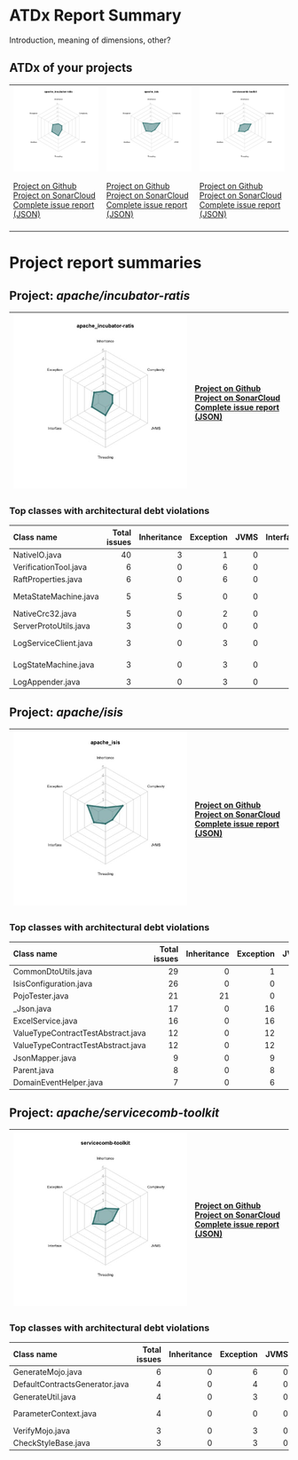 
# ATDx Report Summary

Introduction, meaning of dimensions, other?

## ATDx of your projects
||||
|-|-|-|
|<img src="https://github.com/robertoverdecchia/ATDx_report_sandbox/blob/master/plots/apache_incubator-ratis.jpg"/> <p style="text-align:left">[Project on Github](https://github.com/apache/incubator-ratis) <br> [Project on SonarCloud ](https://sonarcloud.io/dashboard?id=apache_incubator-ratis) <br> [Complete issue report (JSON)](https://github.com/robertoverdecchia/ATDx_report_sandbox/blob/master/jsons/apache_incubator-ratis.json)</p>|<img src="https://github.com/robertoverdecchia/ATDx_report_sandbox/blob/master/plots/apache_isis.jpg"/> <p style="text-align:left">[Project on Github](https://github.com/apache/isis) <br> [Project on SonarCloud ](https://sonarcloud.io/dashboard?id=apache_isis) <br> [Complete issue report (JSON)](https://github.com/robertoverdecchia/ATDx_report_sandbox/blob/master/jsons/apache_isis.json)</p>|<img src="https://github.com/robertoverdecchia/ATDx_report_sandbox/blob/master/plots/servicecomb-toolkit.jpg"/> <p style="text-align:left">[Project on Github](https://github.com/apache/servicecomb-toolkit) <br> [Project on SonarCloud ](https://sonarcloud.io/dashboard?id=servicecomb-toolkit) <br> [Complete issue report (JSON)](https://github.com/robertoverdecchia/ATDx_report_sandbox/blob/master/jsons/servicecomb-toolkit.json)</p>
 | |

# Project report summaries
## Project: _apache/incubator-ratis_
|<img src="https://github.com/robertoverdecchia/ATDx_report_sandbox/blob/master/plots/apache_incubator-ratis.jpg"/>|<p style="text-align:left">[Project on Github](https://github.com/apache/incubator-ratis) <br> [Project on SonarCloud ](https://sonarcloud.io/dashboard?id=apache_incubator-ratis) <br> [Complete issue report (JSON)](https://github.com/robertoverdecchia/ATDx_report_sandbox/blob/master/jsons/apache_incubator-ratis.json)</p>
|-|-|
### Top classes with architectural debt violations
| Class name            |   Total issues |   Inheritance |   Exception |   JVMS |   Interface |   Threading |   Complexity | Fully qualified name                                                                    |
|:----------------------|---------------:|--------------:|------------:|-------:|------------:|------------:|-------------:|:----------------------------------------------------------------------------------------|
| NativeIO.java         |             40 |             3 |           1 |      0 |          36 |           0 |            0 | ratis-common/src/main/java/org/apache/ratis/io/nativeio/NativeIO.java                   |
| VerificationTool.java |              6 |             0 |           6 |      0 |           0 |           0 |            0 | ratis-logservice/src/main/java/org/apache/ratis/logservice/tool/VerificationTool.java   |
| RaftProperties.java   |              6 |             0 |           6 |      0 |           0 |           0 |            0 | ratis-common/src/main/java/org/apache/ratis/conf/RaftProperties.java                    |
| MetaStateMachine.java |              5 |             5 |           0 |      0 |           0 |           0 |            0 | ratis-logservice/src/main/java/org/apache/ratis/logservice/server/MetaStateMachine.java |
| NativeCrc32.java      |              5 |             0 |           2 |      0 |           3 |           0 |            0 | ratis-common/src/main/java/org/apache/ratis/util/NativeCrc32.java                       |
| ServerProtoUtils.java |              3 |             0 |           0 |      0 |           3 |           0 |            0 | ratis-server/src/main/java/org/apache/ratis/server/impl/ServerProtoUtils.java           |
| LogServiceClient.java |              3 |             0 |           3 |      0 |           0 |           0 |            0 | ratis-logservice/src/main/java/org/apache/ratis/logservice/api/LogServiceClient.java    |
| LogStateMachine.java  |              3 |             0 |           3 |      0 |           0 |           0 |            0 | ratis-logservice/src/main/java/org/apache/ratis/logservice/server/LogStateMachine.java  |
| LogAppender.java      |              3 |             0 |           3 |      0 |           0 |           0 |            0 | ratis-server/src/main/java/org/apache/ratis/server/impl/LogAppender.java                |

## Project: _apache/isis_
|<img src="https://github.com/robertoverdecchia/ATDx_report_sandbox/blob/master/plots/apache_isis.jpg"/>|<p style="text-align:left">[Project on Github](https://github.com/apache/isis) <br> [Project on SonarCloud ](https://sonarcloud.io/dashboard?id=apache_isis) <br> [Complete issue report (JSON)](https://github.com/robertoverdecchia/ATDx_report_sandbox/blob/master/jsons/apache_isis.json)</p>
|-|-|
### Top classes with architectural debt violations
| Class name                         |   Total issues |   Inheritance |   Exception |   JVMS |   Interface |   Threading |   Complexity | Fully qualified name                                                                                                                      |
|:-----------------------------------|---------------:|--------------:|------------:|-------:|------------:|------------:|-------------:|:------------------------------------------------------------------------------------------------------------------------------------------|
| CommonDtoUtils.java                |             29 |             0 |           1 |      0 |           1 |           0 |           27 | api/applib/src/main/java/org/apache/isis/applib/util/schema/CommonDtoUtils.java                                                           |
| IsisConfiguration.java             |             26 |             0 |           0 |      0 |          26 |           0 |            0 | core/config/src/main/java/org/apache/isis/core/config/IsisConfiguration.java                                                              |
| PojoTester.java                    |             21 |            21 |           0 |      0 |           0 |           0 |            0 | testing/unittestsupport/applib/src/main/java/org/apache/isis/testing/unittestsupport/applib/bean/PojoTester.java                          |
| _Json.java                         |             17 |             0 |          16 |      0 |           1 |           0 |            0 | core/commons/src/main/java/org/apache/isis/core/commons/internal/resources/_Json.java                                                     |
| ExcelService.java                  |             16 |             0 |          16 |      0 |           0 |           0 |            0 | subdomains/excel/applib/src/main/java/org/apache/isis/subdomains/excel/applib/dom/ExcelService.java                                       |
| ValueTypeContractTestAbstract.java |             12 |             0 |          12 |      0 |           0 |           0 |            0 | core/internaltestsupport/src/main/java/org/apache/isis/core/internaltestsupport/value/ValueTypeContractTestAbstract.java                  |
| ValueTypeContractTestAbstract.java |             12 |             0 |          12 |      0 |           0 |           0 |            0 | testing/unittestsupport/applib/src/main/java/org/apache/isis/testing/unittestsupport/applib/core/value/ValueTypeContractTestAbstract.java |
| JsonMapper.java                    |              9 |             0 |           9 |      0 |           0 |           0 |            0 | viewers/restfulobjects/applib/src/main/java/org/apache/isis/viewer/restfulobjects/applib/util/JsonMapper.java                             |
| Parent.java                        |              8 |             0 |           8 |      0 |           0 |           0 |            0 | testing/unittestsupport/applib/src/main/java/org/apache/isis/testing/unittestsupport/applib/core/bidir/Parent.java                        |
| DomainEventHelper.java             |              7 |             0 |           6 |      0 |           1 |           0 |            0 | core/metamodel/src/main/java/org/apache/isis/core/metamodel/facets/DomainEventHelper.java                                                 |

## Project: _apache/servicecomb-toolkit_
|<img src="https://github.com/robertoverdecchia/ATDx_report_sandbox/blob/master/plots/servicecomb-toolkit.jpg"/>|<p style="text-align:left">[Project on Github](https://github.com/apache/servicecomb-toolkit) <br> [Project on SonarCloud ](https://sonarcloud.io/dashboard?id=servicecomb-toolkit) <br> [Complete issue report (JSON)](https://github.com/robertoverdecchia/ATDx_report_sandbox/blob/master/jsons/servicecomb-toolkit.json)</p>
|-|-|
### Top classes with architectural debt violations
| Class name                     |   Total issues |   Inheritance |   Exception |   JVMS |   Interface |   Threading |   Complexity | Fully qualified name                                                                                                  |
|:-------------------------------|---------------:|--------------:|------------:|-------:|------------:|------------:|-------------:|:----------------------------------------------------------------------------------------------------------------------|
| GenerateMojo.java              |              6 |             0 |           6 |      0 |           0 |           0 |            0 | toolkit-maven-plugin/src/main/java/org/apache/servicecomb/toolkit/plugin/GenerateMojo.java                            |
| DefaultContractsGenerator.java |              4 |             0 |           4 |      0 |           0 |           0 |            0 | contractgen/src/main/java/org/apache/servicecomb/toolkit/contractgen/DefaultContractsGenerator.java                   |
| GenerateUtil.java              |              4 |             0 |           3 |      0 |           1 |           0 |            0 | toolkit-maven-plugin/src/main/java/org/apache/servicecomb/toolkit/plugin/GenerateUtil.java                            |
| ParameterContext.java          |              4 |             0 |           0 |      0 |           0 |           0 |            4 | oas-generator/oas-generator-core/src/main/java/org/apache/servicecomb/toolkit/generator/context/ParameterContext.java |
| VerifyMojo.java                |              3 |             0 |           3 |      0 |           0 |           0 |            0 | toolkit-maven-plugin/src/main/java/org/apache/servicecomb/toolkit/plugin/VerifyMojo.java                              |
| CheckStyleBase.java            |              3 |             0 |           3 |      0 |           0 |           0 |            0 | cli/src/main/java/org/apache/servicecomb/toolkit/cli/CheckStyleBase.java                                              |

